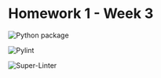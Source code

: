 # Homework 1 - Week 3

![Python package](https://github.com/dupertba/root_homework1/workflows/Python%20package/badge.svg)

![Pylint](https://github.com/dupertba/root_homework1/workflows/Pylint/badge.svg)

![Super-Linter](https://github.com/dupertba/root_homework1/workflows/Super-Linter/badge.svg)
